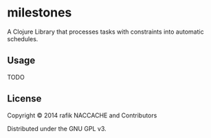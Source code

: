 # milestones

A Clojure Library that processes tasks with constraints into automatic schedules.

## Usage

TODO

## License

Copyright © 2014 rafik NACCACHE and Contributors

Distributed under the GNU GPL v3.
